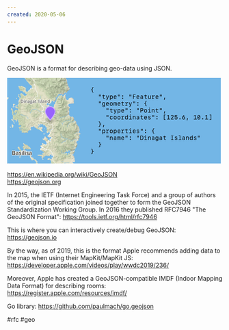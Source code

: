 ```yaml
---
created: 2020-05-06
---
```


# GeoJSON

GeoJSON is a format for describing geo-data using JSON.

![GeoJSON demo](geojson.png "GeoJSON demo")

https://en.wikipedia.org/wiki/GeoJSON<br>
https://geojson.org

In 2015, the IETF (Internet Engineering Task Force) and a group of authors of the original specification joined together to form the GeoJSON Standardization Working Group. In 2016 they published RFC7946 "The GeoJSON Format":
https://tools.ietf.org/html/rfc7946

This is where you can interactively create/debug GeoJSON:
https://geojson.io

By the way, as of 2019, this is the format Apple recommends adding data to the map when using their MapKit/MapKit JS:
https://developer.apple.com/videos/play/wwdc2019/236/

Moreover, Apple has created a GeoJSON-compatible IMDF (Indoor Mapping Data Format) for describing rooms:
https://register.apple.com/resources/imdf/

Go library: https://github.com/paulmach/go.geojson

#rfc #geo
